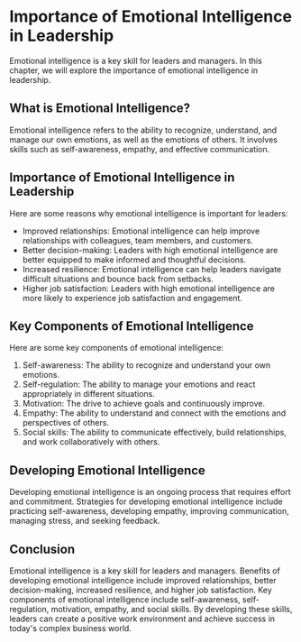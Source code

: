 Importance of Emotional Intelligence in Leadership
=================================================================================================

Emotional intelligence is a key skill for leaders and managers. In this chapter, we will explore the importance of emotional intelligence in leadership.

What is Emotional Intelligence?
-------------------------------

Emotional intelligence refers to the ability to recognize, understand, and manage our own emotions, as well as the emotions of others. It involves skills such as self-awareness, empathy, and effective communication.

Importance of Emotional Intelligence in Leadership
--------------------------------------------------

Here are some reasons why emotional intelligence is important for leaders:

* Improved relationships: Emotional intelligence can help improve relationships with colleagues, team members, and customers.
* Better decision-making: Leaders with high emotional intelligence are better equipped to make informed and thoughtful decisions.
* Increased resilience: Emotional intelligence can help leaders navigate difficult situations and bounce back from setbacks.
* Higher job satisfaction: Leaders with high emotional intelligence are more likely to experience job satisfaction and engagement.

Key Components of Emotional Intelligence
----------------------------------------

Here are some key components of emotional intelligence:

1. Self-awareness: The ability to recognize and understand your own emotions.
2. Self-regulation: The ability to manage your emotions and react appropriately in different situations.
3. Motivation: The drive to achieve goals and continuously improve.
4. Empathy: The ability to understand and connect with the emotions and perspectives of others.
5. Social skills: The ability to communicate effectively, build relationships, and work collaboratively with others.

Developing Emotional Intelligence
---------------------------------

Developing emotional intelligence is an ongoing process that requires effort and commitment. Strategies for developing emotional intelligence include practicing self-awareness, developing empathy, improving communication, managing stress, and seeking feedback.

Conclusion
----------

Emotional intelligence is a key skill for leaders and managers. Benefits of developing emotional intelligence include improved relationships, better decision-making, increased resilience, and higher job satisfaction. Key components of emotional intelligence include self-awareness, self-regulation, motivation, empathy, and social skills. By developing these skills, leaders can create a positive work environment and achieve success in today's complex business world.
